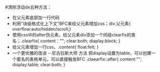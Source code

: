 #清除浮动de五种方法：
   - 在父元素底部加一行代码<div style="clear: both/left/right;"></div>
   - 利用"块级格式化上下文"BFC来给父元素增加css；div.父元素{
       overflow:auto/hidden/scroll;}
   - 使用css中的after伪元素，给父元素div添加一个同级clearfix的类名；.clearfix{
       content："";
       clear:both;
       diaplay:block;
   }
   - 给父元素增加一行css，.content{
         <!-- 不建议使用 -->
         float:felt;
   }
   - 一个更优雅的改进 --尼古拉斯大师 方法
   把display设置为table，可以创建一个匿名的表格单元，可以直接触发BFC
    .claearfix::after{
        content:"";
        display:table;
        clear:both;
    }